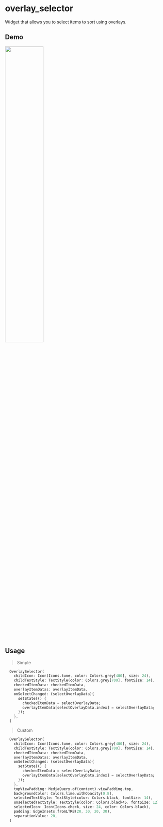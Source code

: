 # overlay_selector

Widget that allows you to select items to sort using overlays.

## Demo

<img src="https://raw.githubusercontent.com/hsd2747/overlay_selector/master/doc/overlay_play.gif" width="50%" height="50%">

## Usage

> Simple
```dart
  OverlaySelector(
    childIcon: Icon(Icons.tune, color: Colors.grey[400], size: 24),
    childTextStyle: TextStyle(color: Colors.grey[700], fontSize: 14),
    checkedItemData: checkedItemData,
    overlayItemDatas: overlayItemData,
    onSelectChanged: (selectOverlayData){
      setState(() {
        checkedItemData = selectOverlayData;
        overlayItemData[selectOverlayData.index] = selectOverlayData;
      });
    },
  )
```

> Custom
```dart
  OverlaySelector(
    childIcon: Icon(Icons.tune, color: Colors.grey[400], size: 24),
    childTextStyle: TextStyle(color: Colors.grey[700], fontSize: 14),
    checkedItemData: checkedItemData,
    overlayItemDatas: overlayItemData,
    onSelectChanged: (selectOverlayData){
      setState(() {
        checkedItemData = selectOverlayData;
        overlayItemData[selectOverlayData.index] = selectOverlayData;
      });
    },
    topViewPadding: MediaQuery.of(context).viewPadding.top,
    backgroundColor: Colors.lime.withOpacity(0.8),
    selectedTextStyle: TextStyle(color: Colors.black, fontSize: 14),
    unselectedTextStyle: TextStyle(color: Colors.black45, fontSize: 12),
    selectedIcon: Icon(Icons.check, size: 24, color: Colors.black),
    padding: EdgeInsets.fromLTRB(20, 30, 20, 30),
    separationValue: 20,
  )
```

